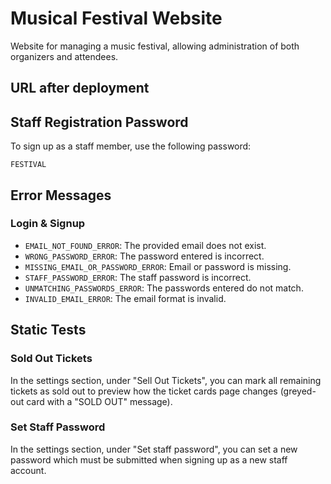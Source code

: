 # Musical Festival Website
Website for managing a music festival, allowing administration of both organizers and attendees.

## URL after deployment

## Staff Registration Password
To sign up as a staff member, use the following password:

`FESTIVAL`

## Error Messages
### Login & Signup
- `EMAIL_NOT_FOUND_ERROR`: The provided email does not exist.
- `WRONG_PASSWORD_ERROR`: The password entered is incorrect.
- `MISSING_EMAIL_OR_PASSWORD_ERROR`: Email or password is missing.
- `STAFF_PASSWORD_ERROR`: The staff password is incorrect.
- `UNMATCHING_PASSWORDS_ERROR`: The passwords entered do not match.
- `INVALID_EMAIL_ERROR`: The email format is invalid.

## Static Tests

### Sold Out Tickets
In the settings section, under "Sell Out Tickets", you can mark all remaining tickets as sold out to preview how the ticket cards page changes (greyed-out card with a "SOLD OUT" message).

### Set Staff Password
In the settings section, under "Set staff password", you can set a new password which must be submitted when signing up as a new staff account.